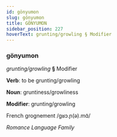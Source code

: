 ```yaml
---
id: gönyumon
slug: gönyumon
title: GÖNYUMON
sidebar_position: 227
hoverText: grunting/growling § Modifier
---
```


### gönyumon

*grunting/growling* **§** Modifier

**Verb**: to be grunting/growling

**Noun**: gruntiness/growliness

**Modifier**: grunting/growling

French grognement /ɡʁɔ.ɲ(ə).mɑ̃/

*Romance Language Family*